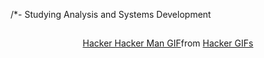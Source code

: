 /*- Studying Analysis and Systems Development

<h2></h2>

<div align="center">
  <div class="tenor-gif-embed" data-postid="23864910" data-share-method="host" data-aspect-ratio="1" data-width="100%"><a href="https://tenor.com/view/hacker-hacker-man-hacking-hackers-hack-gif-23864910">Hacker Hacker Man GIF</a>from <a href="https://tenor.com/search/hacker-gifs">Hacker GIFs</a></div> <script type="text/javascript" async src="https://tenor.com/embed.js">
</div>
<h3 align="center" color="red">Developing skills in</h3>
<br>
<div align="center">
  <img align="center" alt="html5" height="25" src="https://img.shields.io/badge/HTML5-E34F26?style=for-the-badge&logo=html5&logoColor=white">
  <img align="center" alt="Css" height="25" src="https://img.shields.io/badge/CSS3-1572B6?style=for-the-badge&logo=css3&logoColor=white">
  <img align="center" alt="JavaScript" height="25"src="https://img.shields.io/badge/JavaScript-323330?style=for-the-badge&logo=javascript&logoColor=F7DF1E">
  
</div>
<br>
